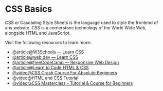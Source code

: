 # CSS Basics

CSS or Cascading Style Sheets is the language used to style the frontend of any website. CSS is a cornerstone technology of the World Wide Web, alongside HTML and JavaScript.

Visit the following resources to learn more:

- [@article@W3Schools — Learn CSS](https://www.w3schools.com/css/)
- [@article@web.dev — Learn CSS](https://web.dev/learn/css/)
- [@article@freeCodeCamp — Responsive Web Design](https://www.freecodecamp.org/learn/responsive-web-design/)
- [@article@Learn to Code HTML & CSS](https://learn.shayhowe.com/html-css/building-your-first-web-page/)
- [@video@CSS Crash Course For Absolute Beginners](https://www.youtube.com/watch?v=yfoY53QXEnI)
- [@video@HTML and CSS Tutorial](https://www.youtube.com/watch?v=D-h8L5hgW-w)
- [@video@CSS Masterclass - Tutorial & Course for Beginners](https://www.youtube.com/watch?v=FqmB-Zj2-PA)
